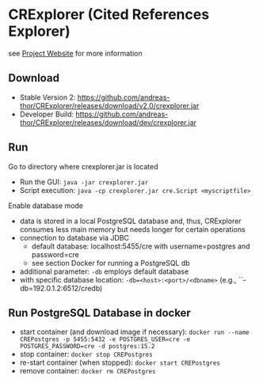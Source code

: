 

# CRExplorer (Cited References Explorer)

see [Project Website](https://andreas-thor.github.io/CRExplorer/) for more information

## Download 

* Stable Version 2: https://github.com/andreas-thor/CRExplorer/releases/download/v2.0/crexplorer.jar
* Developer Build: https://github.com/andreas-thor/CRExplorer/releases/download/dev/crexplorer.jar

## Run

Go to directory where crexplorer.jar is located

* Run the GUI: ``java -jar crexplorer.jar`` 
* Script execution: ``java -cp crexplorer.jar cre.Script <myscriptfile>``

Enable database mode
* data is stored in a local PostgreSQL database and, thus, CRExplorer consumes less main memory but needs longer for certain operations
* connection to database via JDBC
    * default database: localhost:5455/cre with username=postgres and password=cre
    * see section Docker for running a PostgreSQL db
* additional parameter: ``-db`` employs default database 
* with specific database location: ``-db=<host>:<port>/<dbname>`` (e.g., ``-db=192.0.1.2:6512/credb)

## Run PostgreSQL Database in docker

* start container (and download image if necessary): ``docker run --name CREPostgres -p 5455:5432 -e POSTGRES_USER=cre -e POSTGRES_PASSWORD=cre -d postgres:15.2``
* stop container: ``docker stop CREPostgres``
* re-start container (when stopped): ``docker start CREPostgres``
* remove container: ``docker rm CREPostgres``